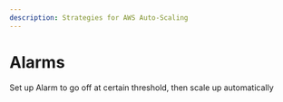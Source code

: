 ```yaml
---
description: Strategies for AWS Auto-Scaling
---
```


# Alarms

Set up Alarm to go off at certain threshold, then scale up automatically


